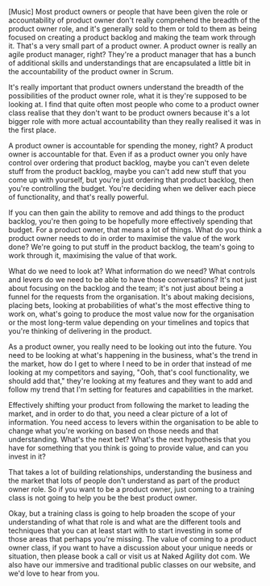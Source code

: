 [Music] Most product owners or people that have been given the role or accountability of product owner don't really comprehend the breadth of the product owner role, and it's generally sold to them or told to them as being focused on creating a product backlog and making the team work through it. That's a very small part of a product owner. A product owner is really an agile product manager, right? They're a product manager that has a bunch of additional skills and understandings that are encapsulated a little bit in the accountability of the product owner in Scrum. 

It's really important that product owners understand the breadth of the possibilities of the product owner role, what it is they're supposed to be looking at. I find that quite often most people who come to a product owner class realise that they don't want to be product owners because it's a lot bigger role with more actual accountability than they really realised it was in the first place. 

A product owner is accountable for spending the money, right? A product owner is accountable for that. Even if as a product owner you only have control over ordering that product backlog, maybe you can't even delete stuff from the product backlog, maybe you can't add new stuff that you come up with yourself, but you're just ordering that product backlog, then you're controlling the budget. You're deciding when we deliver each piece of functionality, and that's really powerful. 

If you can then gain the ability to remove and add things to the product backlog, you're then going to be hopefully more effectively spending that budget. For a product owner, that means a lot of things. What do you think a product owner needs to do in order to maximise the value of the work done? We're going to put stuff in the product backlog, the team's going to work through it, maximising the value of that work. 

What do we need to look at? What information do we need? What controls and levers do we need to be able to have those conversations? It's not just about focusing on the backlog and the team; it's not just about being a funnel for the requests from the organisation. It's about making decisions, placing bets, looking at probabilities of what's the most effective thing to work on, what's going to produce the most value now for the organisation or the most long-term value depending on your timelines and topics that you're thinking of delivering in the product. 

As a product owner, you really need to be looking out into the future. You need to be looking at what's happening in the business, what's the trend in the market, how do I get to where I need to be in order that instead of me looking at my competitors and saying, "Ooh, that's cool functionality, we should add that," they're looking at my features and they want to add and follow my trend that I'm setting for features and capabilities in the market. 

Effectively shifting your product from following the market to leading the market, and in order to do that, you need a clear picture of a lot of information. You need access to levers within the organisation to be able to change what you're working on based on those needs and that understanding. What's the next bet? What's the next hypothesis that you have for something that you think is going to provide value, and can you invest in it? 

That takes a lot of building relationships, understanding the business and the market that lots of people don't understand as part of the product owner role. So if you want to be a product owner, just coming to a training class is not going to help you be the best product owner. 

Okay, but a training class is going to help broaden the scope of your understanding of what that role is and what are the different tools and techniques that you can at least start with to start investing in some of those areas that perhaps you're missing. The value of coming to a product owner class, if you want to have a discussion about your unique needs or situation, then please book a call or visit us at Naked Agility dot com. We also have our immersive and traditional public classes on our website, and we'd love to hear from you.